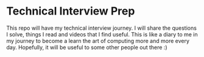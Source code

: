 # Technical Interview Prep
This repo will have my technical interview journey.
I will share the questions I solve, things I read and videos that I find useful.
This is like a diary to me in my journey to become a learn the art of computing more and more every day.
Hopefully, it will be useful to some other people out there :)
